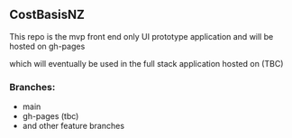 ## CostBasisNZ

This repo is the mvp front end only UI prototype application and will be hosted on gh-pages

which will eventually be used in the full stack application hosted on (TBC)

### Branches:

- main
- gh-pages (tbc)
- and other feature branches
